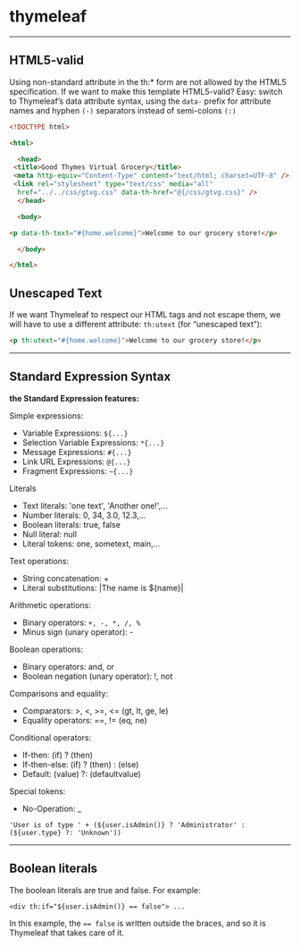 # thymeleaf
---

## HTML5-valid

Using non-standard attribute in the th:* form are not allowed by the HTML5 specification. If we want to make this template HTML5-valid? Easy: switch to Thymeleaf’s data attribute syntax, using the `data-` prefix for attribute names and hyphen `(-)` separators instead of semi-colons `(:)`

```html
<!DOCTYPE html>

<html>

  <head>
 <title>Good Thymes Virtual Grocery</title>
 <meta http-equiv="Content-Type" content="text/html; charset=UTF-8" />
 <link rel="stylesheet" type="text/css" media="all"
  href="../../css/gtvg.css" data-th-href="@{/css/gtvg.css}" />
  </head>

  <body>

<p data-th-text="#{home.welcome}">Welcome to our grocery store!</p>

  </body>

</html>
```

## Unescaped Text

 If we want Thymeleaf to respect our HTML tags and not escape them, we will have to use a different attribute: `th:utext` (for “unescaped text”):

```html
<p th:utext="#{home.welcome}">Welcome to our grocery store!</p>
```

---

## Standard Expression Syntax

**the Standard Expression features:**

Simple expressions:

- Variable Expressions: `${...}`
- Selection Variable Expressions: `*{...}`
- Message Expressions: `#{...}`
- Link URL Expressions: `@{...}`
- Fragment Expressions: `~{...}`

Literals

- Text literals: 'one text', 'Another one!',…
- Number literals: 0, 34, 3.0, 12.3,…
- Boolean literals: true, false
- Null literal: null
- Literal tokens: one, sometext, main,…

Text operations:

- String concatenation: +
- Literal substitutions: |The name is ${name}|

Arithmetic operations:

- Binary operators: `+, -, *, /, %`
- Minus sign (unary operator): -

Boolean operations:

- Binary operators: and, or
- Boolean negation (unary operator): !, not

Comparisons and equality:

- Comparators: >, <, >=, <= (gt, lt, ge, le)
- Equality operators: ==, != (eq, ne)

Conditional operators:

- If-then: (if) ? (then)
- If-then-else: (if) ? (then) : (else)
- Default: (value) ?: (defaultvalue)

Special tokens:

- No-Operation: _


```
'User is of type ' + (${user.isAdmin()} ? 'Administrator' : (${user.type} ?: 'Unknown'))

```
---

## Boolean literals

The boolean literals are true and false. For example:

```
<div th:if="${user.isAdmin()} == false"> ...
```

In this example, the `== false` is written outside the braces, and so it is Thymeleaf that takes care of it.
